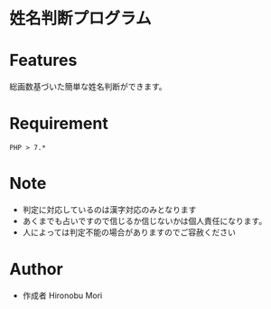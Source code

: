 # 姓名判断プログラム
 
# Features
 
総画数基づいた簡単な姓名判断ができます。
 
# Requirement
```
PHP > 7.*
```
# Note
 
* 判定に対応しているのは漢字対応のみとなります  
* あくまでも占いですので信じるか信じないかは個人責任になります。  
* 人によっては判定不能の場合がありますのでご容赦ください
 
# Author
 
* 作成者 Hironobu Mori